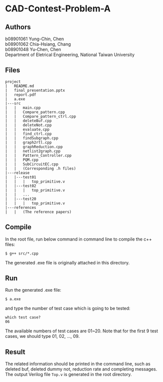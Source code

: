 # CAD-Contest-Problem-A

## Authors
b08901061 Yung-Chin, Chen  
b08901062 Chia-Hsiang, Chang  
b08901048 Yu-Chen, Chen  
Department of Eletrical Engineering, National Taiwan University

## Files
```
project
|   README.md
|   final_presentation.pptx
|   report.pdf
|   a.exe
|---src
|   |   main.cpp
|   |   Compare_pattern.cpp
|   |   Compare_pattern_ctrl.cpp
|   |   deleteBuf.cpp
|   |   deleteNot.cpp
|   |   evaluate.cpp
|   |   find_ctrl.cpp
|   |   findSubgraph.cpp
|   |   graph2rtl.cpp
|   |   graphReduction.cpp
|   |   netlist2graph.cpp
|   |   Pattern_Controller.cpp
|   |   PQM.cpp
|   |   SubCircuitEC.cpp
|   |   (Corresponding .h files)
|---release
|   |---test01
|   |   |   top_primitive.v
|   |---test02
|   |   |   top_primitive.v
|   |   ...
|   |---test20
|   |   |   top_primitive.v
|---references
|   |   (The reference papers)
```

## Compile
In the root file, run below command in command line to compile the c++ files:
```
$ g++ src/*.cpp
```
The generated .exe file is originally attached in this directory.

## Run
Run the generated .exe file:
```
$ a.exe
```
and type the number of test case which is going to be tested:
```
which test case?
06
```
The available numbers of test cases are 01~20. Note that for the first 9 test cases, we should type 01, 02, ..., 09.

## Result
The related information should be printed in the command line, such as deleted buf, deleted dummy not, reduction rate and completing messages.  
The output Verilog file `Top.v` is generated in the root directory.
